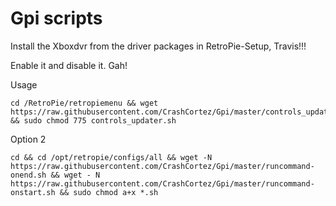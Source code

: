 # Gpi scripts

Install the Xboxdvr from the driver packages in RetroPie-Setup, Travis!!!

Enable it and disable it. Gah!

Usage

```shell
cd /RetroPie/retropiemenu && wget https://raw.githubusercontent.com/CrashCortez/Gpi/master/controls_updater.sh && sudo chmod 775 controls_updater.sh
```

Option 2

```shell
cd && cd /opt/retropie/configs/all && wget -N https://raw.githubusercontent.com/CrashCortez/Gpi/master/runcommand-onend.sh && wget - N https://raw.githubusercontent.com/CrashCortez/Gpi/master/runcommand-onstart.sh && sudo chmod a+x *.sh 
```
